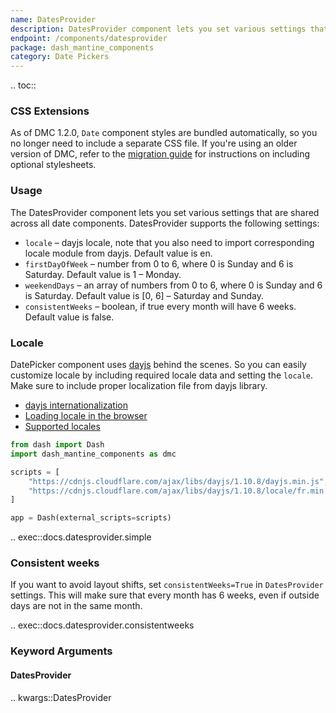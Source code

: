 ```yaml
---
name: DatesProvider
description: DatesProvider component lets you set various settings that are shared across all date components.
endpoint: /components/datesprovider
package: dash_mantine_components
category: Date Pickers
---
```


.. toc::


### CSS Extensions

As of DMC 1.2.0, `Date` component styles are bundled automatically, so you no longer need to include a separate CSS file.
If you're using an older version of DMC, refer to the [migration guide](/migration) for instructions on including optional stylesheets.




### Usage

The DatesProvider component lets you set various settings that are shared across all date components. DatesProvider supports the following settings:

- `locale` – dayjs locale, note that you also need to import corresponding locale module from dayjs. Default value is en.
- `firstDayOfWeek` – number from 0 to 6, where 0 is Sunday and 6 is Saturday. Default value is 1 – Monday.
- `weekendDays` – an array of numbers from 0 to 6, where 0 is Sunday and 6 is Saturday. Default value is [0, 6] – Saturday and Sunday.
- `consistentWeeks` – boolean, if true every month will have 6 weeks. Default value is false.



### Locale

DatePicker component uses [dayjs](https://day.js.org) behind the scenes. So you can easily customize locale by including
required locale data and setting the `locale`. Make sure to include proper localization file from dayjs library.

 - [dayjs internationalization](https://day.js.org/docs/en/i18n/i18n)
 - [Loading locale in the browser](https://day.js.org/docs/en/installation/browser#cdn-resource)
 - [Supported locales](https://github.com/iamkun/dayjs/tree/dev/src/locale)

```python
from dash import Dash
import dash_mantine_components as dmc

scripts = [
    "https://cdnjs.cloudflare.com/ajax/libs/dayjs/1.10.8/dayjs.min.js",      # dayjs  
    "https://cdnjs.cloudflare.com/ajax/libs/dayjs/1.10.8/locale/fr.min.js",  # french locale
]

app = Dash(external_scripts=scripts)
```

.. exec::docs.datesprovider.simple


### Consistent weeks
If you want to avoid layout shifts, set `consistentWeeks=True` in `DatesProvider` settings. This will make sure that 
every month has 6 weeks, even if outside days are not in the same month.


.. exec::docs.datesprovider.consistentweeks



### Keyword Arguments

#### DatesProvider

.. kwargs::DatesProvider
